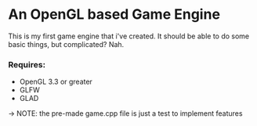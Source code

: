 # An OpenGL based Game Engine
This is my first game engine that i've created. It should be able to do some basic things, but complicated? Nah.

### Requires:
* OpenGL 3.3 or greater
* GLFW
* GLAD

-> NOTE: the pre-made game.cpp file is just a test to implement features
